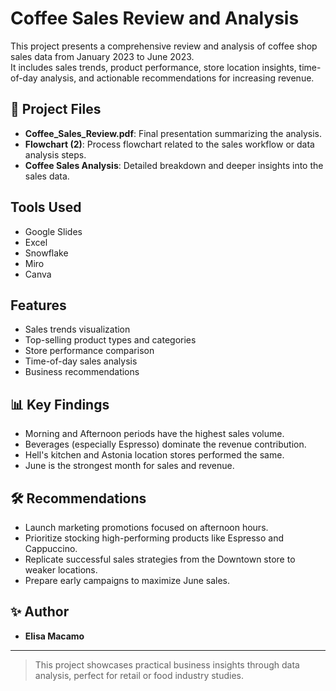 # Coffee Sales Review and Analysis

This project presents a comprehensive review and analysis of coffee shop sales data from January 2023 to June 2023.  
It includes sales trends, product performance, store location insights, time-of-day analysis, and actionable recommendations for increasing revenue.

## 📂 Project Files

- **Coffee_Sales_Review.pdf**: Final presentation summarizing the analysis.
- **Flowchart (2)**: Process flowchart related to the sales workflow or data analysis steps.
- **Coffee Sales Analysis**: Detailed breakdown and deeper insights into the sales data.

## Tools Used
- Google Slides
- Excel
- Snowflake
- Miro
- Canva

## Features
- Sales trends visualization
- Top-selling product types and categories
- Store performance comparison
- Time-of-day sales analysis
- Business recommendations

## 📊 Key Findings
- Morning and Afternoon periods have the highest sales volume.
- Beverages (especially Espresso) dominate the revenue contribution.
- Hell's kitchen and Astonia location stores performed the same.
- June is the strongest month for sales and revenue.

## 🛠 Recommendations
- Launch marketing promotions focused on afternoon hours.
- Prioritize stocking high-performing products like Espresso and Cappuccino.
- Replicate successful sales strategies from the Downtown store to weaker locations.
- Prepare early campaigns to maximize June sales.

## ✨ Author
- **Elisa Macamo**

---

> This project showcases practical business insights through data analysis, perfect for retail or food industry studies.
